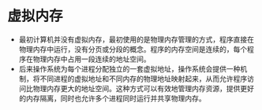 # 虚拟内存
* 最初计算机并没有虚拟内存，最初使用的是物理内存管理的方式，程序直接在物理内存中运行，没有分页或分段的概念。程序的内存空间是连续的，每个程序在物理内存中占用一段连续的地址空间。
* 后来操作系统为每个进程分配独立的一套虚拟地址，操作系统会提供一种机制，将不同进程的虚拟地址和不同内存的物理地址映射起来，从而允许程序访问比物理内存更大的地址空间。这种方式可以有效地管理内存资源，提供更好的内存隔离，同时也允许多个进程同时运行并共享物理内存。
